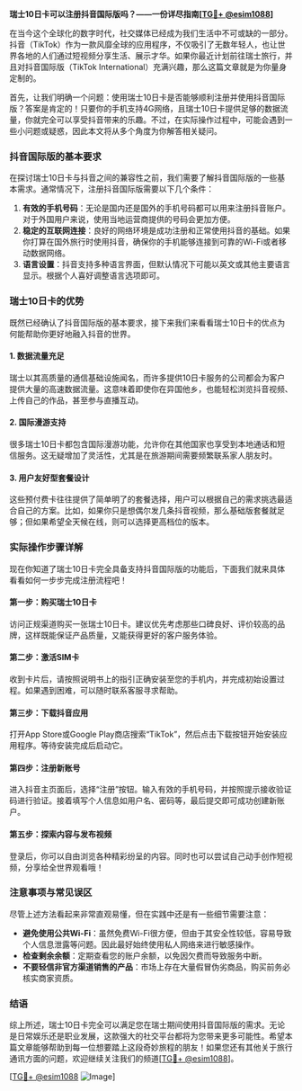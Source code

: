 **瑞士10日卡可以注册抖音国际版吗？——一份详尽指南[[TG💪+ @esim1088](https://t.me/s/esim1088)]**

在当今这个全球化的数字时代，社交媒体已经成为我们生活中不可或缺的一部分。抖音（TikTok）作为一款风靡全球的应用程序，不仅吸引了无数年轻人，也让世界各地的人们通过短视频分享生活、展示才华。如果你最近计划前往瑞士旅行，并且对抖音国际版（TikTok International）充满兴趣，那么这篇文章就是为你量身定制的。

首先，让我们明确一个问题：使用瑞士10日卡是否能够顺利注册并使用抖音国际版？答案是肯定的！只要你的手机支持4G网络，且瑞士10日卡提供足够的数据流量，你就完全可以享受抖音带来的乐趣。不过，在实际操作过程中，可能会遇到一些小问题或疑惑，因此本文将从多个角度为你解答相关疑问。

### 抖音国际版的基本要求

在探讨瑞士10日卡与抖音之间的兼容性之前，我们需要了解抖音国际版的一些基本需求。通常情况下，注册抖音国际版需要以下几个条件：

1. **有效的手机号码**：无论是国内还是国外的手机号码都可以用来注册抖音账户。对于外国用户来说，使用当地运营商提供的号码会更加方便。
2. **稳定的互联网连接**：良好的网络环境是成功注册和正常使用抖音的基础。如果你打算在国外旅行时使用抖音，确保你的手机能够连接到可靠的Wi-Fi或者移动数据网络。
3. **语言设置**：抖音支持多种语言界面，但默认情况下可能以英文或其他主要语言显示。根据个人喜好调整语言选项即可。

### 瑞士10日卡的优势

既然已经确认了抖音国际版的基本要求，接下来我们来看看瑞士10日卡的优点为何能帮助你更好地融入抖音的世界。

#### 1. 数据流量充足
瑞士以其高质量的通信基础设施闻名，而许多提供10日卡服务的公司都会为客户提供大量的高速数据流量。这意味着即使你在异国他乡，也能轻松浏览抖音视频、上传自己的作品，甚至参与直播互动。

#### 2. 国际漫游支持
很多瑞士10日卡都包含国际漫游功能，允许你在其他国家也享受到本地通话和短信服务。这无疑增加了灵活性，尤其是在旅游期间需要频繁联系家人朋友时。

#### 3. 用户友好型套餐设计
这些预付费卡往往提供了简单明了的套餐选择，用户可以根据自己的需求挑选最适合自己的方案。比如，如果你只是想偶尔发几条抖音视频，那么基础版套餐就足够；但如果希望全天候在线，则可以选择更高档位的版本。

### 实际操作步骤详解

现在你知道了瑞士10日卡完全具备支持抖音国际版的功能后，下面我们就来具体看看如何一步步完成注册流程吧！

#### 第一步：购买瑞士10日卡
访问正规渠道购买一张瑞士10日卡。建议优先考虑那些口碑良好、评价较高的品牌，这样既能保证产品质量，又能获得更好的客户服务体验。

#### 第二步：激活SIM卡
收到卡片后，请按照说明书上的指引正确安装至您的手机内，并完成初始设置过程。如果遇到困难，可以随时联系客服寻求帮助。

#### 第三步：下载抖音应用
打开App Store或Google Play商店搜索“TikTok”，然后点击下载按钮开始安装应用程序。等待安装完成后启动它。

#### 第四步：注册新账号
进入抖音主页面后，选择“注册”按钮。输入有效的手机号码，并按照提示接收验证码进行验证。接着填写个人信息如用户名、密码等，最后提交即可成功创建新账户。

#### 第五步：探索内容与发布视频
登录后，你可以自由浏览各种精彩纷呈的内容。同时也可以尝试自己动手创作短视频，分享给全世界观看哦！

### 注意事项与常见误区

尽管上述方法看起来非常直观易懂，但在实践中还是有一些细节需要注意：

- **避免使用公共Wi-Fi**：虽然免费Wi-Fi很方便，但由于其安全性较低，容易导致个人信息泄露等问题。因此最好始终使用私人网络来进行敏感操作。
- **检查剩余余额**：定期查看您的账户余额，以免因欠费而导致服务中断。
- **不要轻信非官方渠道销售的产品**：市场上存在大量假冒伪劣商品，购买前务必核实商家资质。

### 结语

综上所述，瑞士10日卡完全可以满足您在瑞士期间使用抖音国际版的需求。无论是日常娱乐还是职业发展，这款强大的社交平台都将为您带来更多可能性。希望本篇文章能够帮助到每一位想要踏上这段奇妙旅程的朋友！如果您还有其他关于旅行通讯方面的问题，欢迎继续关注我们的频道[[TG💪+ @esim1088](https://t.me/s/esim1088)]。

[[TG💪+ @esim1088](https://t.me/s/esim1088) ![Image](https://i.postimg.cc/4NQfJmqS/Snipaste-2025-05-13-00-14-12.png)]